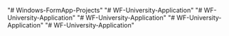 "# Windows-FormApp-Projects" 
"# WF-University-Application" 
"# WF-University-Application" 
"# WF-University-Application" 
"# WF-University-Application" 
"# WF-University-Application" 
